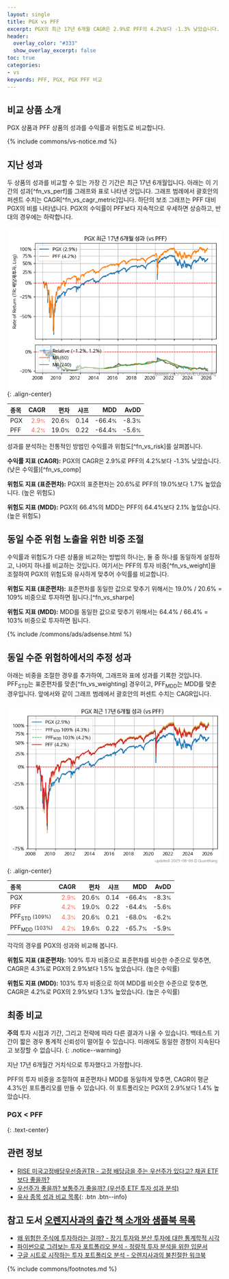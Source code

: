 ```yaml
---
layout: single
title: PGX vs PFF
excerpt: PGX의 최근 17년 6개월 CAGR은 2.9%로 PFF의 4.2%보다 -1.3% 낮았습니다.
header:
  overlay_color: "#333"
  show_overlay_excerpt: false
toc: true
categories:
- vs
keywords: PFF, PGX, PGX PFF 비교
---
```


## 비교 상품 소개


PGX 상품과 PFF 상품의 성과를 수익률과 위험도로 비교합니다.





{% include commons/vs-notice.md %}

## 지난 성과

두 상품의 성과를 비교할 수 있는 가장 긴 기간은 최근 17년 6개월입니다. 아래는 이 기간의 성과[^fn_vs_perf]를 그래프와 표로 나타낸 것입니다.
그래프 범례에서 괄호안의 퍼센트 수치는 CAGR[^fn_vs_cagr_metric]입니다.
하단의 보조 그래프는 PFF 대비 PGX의 비를 나타냅니다.
PGX의 수익률이 PFF보다 지속적으로 우세하면 상승하고, 반대의 경우에는 하락합니다.

![PGX](/vs/images/pgx-vs-pff_dual.png){: .align-center}

| **종목** | **CAGR** | **편차** | **샤프** | **MDD** | **AvDD** |
| :------------ | ------: | -----------: | -------: | ------: | -------: |
| PGX | <span style="color: tomato">2.9<small>%</small></span> | 20.6<small>%</small> | 0.14 | -66.4<small>%</small> | -8.3<small>%</small> |
| PFF | <span style="color: tomato">4.2<small>%</small></span> | 19.0<small>%</small> | 0.22 | -64.4<small>%</small> | -5.6<small>%</small> |

<!-- more -->


성과를 분석하는 전통적인 방법인 수익률과 위험도[^fn_vs_risk]를 살펴봅니다.

**수익률 지표 (CAGR):** PGX의 CAGR은 2.9%로 PFF의 4.2%보다 -1.3% 낮았습니다. (낮은 수익률)[^fn_vs_comp]

**위험도 지표 (표준편차):** PGX의 표준편차는 20.6%로 PFF의 19.0%보다 1.7% 높았습니다. (높은 위험도)

**위험도 지표 (MDD):** PGX의 66.4%의 MDD는 PFF의 64.4%보다 2.1% 높았습니다. (높은 위험도)



## 동일 수준 위험 노출을 위한 비중 조절

수익률과 위험도가 다른 상품을 비교하는 방법의 하나는, 둘 중 하나를 동일하게 설정하고, 나머지 하나를 비교하는 것입니다.
여기서는 PFF의 투자 비중[^fn_vs_weight]을 조절하여 PGX의 위험도와 유사하게 맞추어 수익률를 비교합니다.

**위험도 지표 (표준편차):** 표준편차를 동일한 값으로 맞추기 위해서는 19.0% / 20.6% = 109% 비중으로 투자하면 됩니다.[^fn_vs_sharpe]

**위험도 지표 (MDD):** MDD를 동일한 값으로 맞추기 위해서는 64.4% / 66.4% = 103% 비중으로 투자하면 됩니다.


{% include /commons/ads/adsense.html %}



## 동일 수준 위험하에서의 추정 성과

아래는 비중을 조절한 경우를 추가하여, 그래프와 표에 성과를 기록한 것입니다.
PFF<sub>STD</sub>는 표준편차를 맞춘[^fn_vs_weighting] 경우이고, PFF<sub>MDD</sub>는 MDD를 맞춘 경우입니다.
앞에서와 같이 그래프 범례에서 괄호안의 퍼센트 수치는 CAGR입니다.


![PGX](/vs/images/pgx-vs-pff.png){: .align-center}



| **종목** | **CAGR** | **편차** | **샤프** | **MDD** | **AvDD** |
| :------------ | ------: | -----------: | -------: | ------: | -------: |
| PGX | <span style="color: tomato">2.9<small>%</small></span> | 20.6<small>%</small> | 0.14 | -66.4<small>%</small> | -8.3<small>%</small> |
| PFF | <span style="color: tomato">4.2<small>%</small></span> | 19.0<small>%</small> | 0.22 | -64.4<small>%</small> | -5.6<small>%</small> |
| PFF<sub>STD</sub> <small>(109%)</small> | <span style="color: tomato">4.3<small>%</small></span> | 20.6<small>%</small> | 0.21 | -68.0<small>%</small> | -6.2<small>%</small> |
| PFF<sub>MDD</sub> <small>(103%)</small> | <span style="color: tomato">4.2<small>%</small></span> | 19.6<small>%</small> | 0.22 | -65.7<small>%</small> | -5.9<small>%</small> |



각각의 경우를 PGX의 성과와 비교해 봅니다.

**위험도 지표 (표준편차):** 109% 투자 비중으로 표준편차를 비슷한 수준으로 맞추면, CAGR은 4.3%로 PGX의 2.9%보다 1.5% 높았습니다. (높은 수익률)

**위험도 지표 (MDD):** 103% 투자 비중으로 하여 MDD를 비슷한 수준으로 맞추면, CAGR은 4.2%로 PGX의 2.9%보다 1.3% 높았습니다. (높은 수익률)




## 최종 비교

**주의** 투자 시점과 기간, 그리고 전략에 따라 다른 결과가 나올 수 있습니다. 백테스트 기간이 짧은 경우 통계적 신뢰성이 떨어질 수 있습니다. 미래에도 동일한 경향이 지속된다고 보장할 수 없습니다.
{: .notice--warning}

지난 17년 6개월간 거치식으로 투자했다고 가정합니다.

PFF의 투자 비중을 조절하여 표준편차나 MDD를 동일하게 맞추면, CAGR이 평균 4.3%인 포트폴리오를 만들 수 있습니다.
이 포트폴리오는 PGX의 2.9%보다 1.4% 높았습니다.

### PGX &lt; PFF
{: .text-center}


## 관련 정보

- [RISE 미국고정배당우선증권TR - 고정 배당금을 주는 우선주가 있다고? 채권 ETF보다 좋을까?](https://kongdori.tistory.com/303)
- [우선주가 좋을까? 보통주가 좋을까? (우선주 ETF 투자 성과 분석)](https://kongdori.tistory.com/161)
- [유사 종목 성과 비교 목록](/vs/){: .btn .btn--info}


## 참고 도서 [오렌지사과의 출간 책 소개와 샘플북 목록](https://kongdori.tistory.com/691)

- [왜 위험한 주식에 투자하라는 걸까? - 장기 투자와 분산 투자에 대한 통계학적 시각](https://kongdori.tistory.com/421)
- [파이썬으로 그려보는 투자 포트폴리오 분석  - 정량적 투자 분석을 위한 입문서](https://kongdori.tistory.com/643)
- [구글 시트로 시작하는 투자 포트폴리오 분석 - 오렌지사과의 불친절한 워크북](https://kongdori.tistory.com/449)

{% include commons/footnotes.md %}